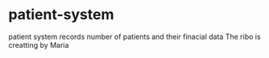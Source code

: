 # patient-system
patient system records number of patients and their finacial data
The ribo is creatting by Maria 
